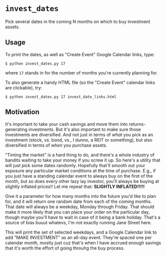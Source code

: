# `invest_dates`

Pick several dates in the coming N months on which to buy investment assets.

## Usage

To print the dates, as well as "Create Event" Google Calendar links, type:

```
$ python invest_dates.py 17
```

where `17` stands in for the number of months you're currently planning for.

To also generate a handy HTML file (so the "Create Event" calendar links are
clickable), try:

```
$ python invest_dates.py 17 invest_date_links.html
```

## Motivation

It's important to take your cash savings and move them into returns-generating
investments.  But it's also important to make sure those investments are
diversified.  And not just in terms of *what* you pick as an investment (stock,
vs. bond, vs., I dunno, a REIT or something), but also diversified in terms of
*when* you purchase assets.

"Timing the market" is a hard thing to do, and there's a whole industry of
bandits waiting to take your money if you screw it up.  So here's a utility that
will just pick some dates randomly.  Hopefully that'll smooth out your exposure
any particular market conditions at the time of purchase.  E.g., if you just have
a standing calendar event to always buy on the first of the month, but so does
every other lazy lay investor, you'll always be buying at slightly inflated
prices!! Let me repeat that: **SLIGHTLY INFLATED!!!!!**

Give it a parameter for how many months into the future you'd like to plan for,
and it will return one random date from each of the coming months.  That date
will always be a weekday, Monday through Friday.  That should make it more
likely that you can place your order on the particular day, though maybe you'll
have to wait in case of it being a bank holiday.  That's a source of bias buuut
whatevs, I'm not exactly running Jane Street here.

This will print the set of selected weekdays, and a Google Calendar link to
add "MAKE INVESTMENT" as an all-day event.  They're spaced one per calendar
month, mostly just cuz that's when I have accrued enough savings that it's worth
the effort of going throuhg the buy process.
